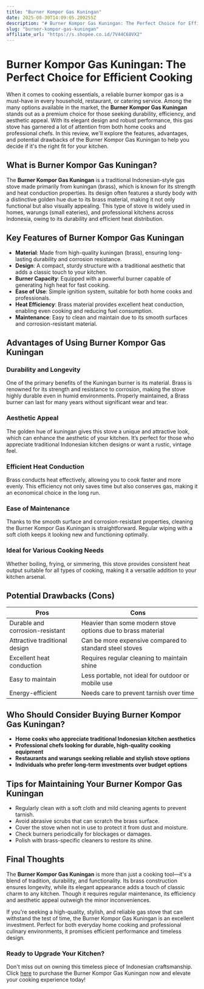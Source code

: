 ```yaml
---
title: "Burner Kompor Gas Kuningan"
date: 2025-08-30T14:09:05.200255Z
description: "# Burner Kompor Gas Kuningan: The Perfect Choice for Efficient Cooking..."
slug: "burner-kompor-gas-kuningan"
affiliate_url: "https://s.shopee.co.id/7V44C68VX2"
---
```

# Burner Kompor Gas Kuningan: The Perfect Choice for Efficient Cooking

When it comes to cooking essentials, a reliable burner kompor gas is a must-have in every household, restaurant, or catering service. Among the many options available in the market, the **Burner Kompor Gas Kuningan** stands out as a premium choice for those seeking durability, efficiency, and aesthetic appeal. With its elegant design and robust performance, this gas stove has garnered a lot of attention from both home cooks and professional chefs. In this review, we'll explore the features, advantages, and potential drawbacks of the Burner Kompor Gas Kuningan to help you decide if it's the right fit for your kitchen.

## What is Burner Kompor Gas Kuningan?

The **Burner Kompor Gas Kuningan** is a traditional Indonesian-style gas stove made primarily from kuningan (brass), which is known for its strength and heat conduction properties. Its design often features a sturdy body with a distinctive golden hue due to its brass material, making it not only functional but also visually appealing. This type of stove is widely used in homes, warungs (small eateries), and professional kitchens across Indonesia, owing to its durability and efficient heat distribution.

## Key Features of Burner Kompor Gas Kuningan

- **Material**: Made from high-quality kuningan (brass), ensuring long-lasting durability and corrosion resistance.
- **Design**: A compact, sturdy structure with a traditional aesthetic that adds a classic touch to your kitchen.
- **Burner Capacity**: Equipped with a powerful burner capable of generating high heat for fast cooking.
- **Ease of Use**: Simple ignition system, suitable for both home cooks and professionals.
- **Heat Efficiency**: Brass material provides excellent heat conduction, enabling even cooking and reducing fuel consumption.
- **Maintenance**: Easy to clean and maintain due to its smooth surfaces and corrosion-resistant material.

## Advantages of Using Burner Kompor Gas Kuningan

### Durability and Longevity

One of the primary benefits of the Kuningan burner is its material. Brass is renowned for its strength and resistance to corrosion, making the stove highly durable even in humid environments. Properly maintained, a Brass burner can last for many years without significant wear and tear.

### Aesthetic Appeal

The golden hue of kuningan gives this stove a unique and attractive look, which can enhance the aesthetic of your kitchen. It’s perfect for those who appreciate traditional Indonesian kitchen designs or want a rustic, vintage feel.

### Efficient Heat Conduction

Brass conducts heat effectively, allowing you to cook faster and more evenly. This efficiency not only saves time but also conserves gas, making it an economical choice in the long run.

### Ease of Maintenance

Thanks to the smooth surface and corrosion-resistant properties, cleaning the Burner Kompor Gas Kuningan is straightforward. Regular wiping with a soft cloth keeps it looking new and functioning optimally.

### Ideal for Various Cooking Needs

Whether boiling, frying, or simmering, this stove provides consistent heat output suitable for all types of cooking, making it a versatile addition to your kitchen arsenal.

## Potential Drawbacks (Cons)

| Pros | Cons |
| --- | --- |
| Durable and corrosion-resistant | Heavier than some modern stove options due to brass material |
| Attractive traditional design | Can be more expensive compared to standard steel stoves |
| Excellent heat conduction | Requires regular cleaning to maintain shine |
| Easy to maintain | Less portable, not ideal for outdoor or mobile use |
| Energy-efficient | Needs care to prevent tarnish over time |

## Who Should Consider Buying Burner Kompor Gas Kuningan?

- **Home cooks who appreciate traditional Indonesian kitchen aesthetics**  
- **Professional chefs looking for durable, high-quality cooking equipment**  
- **Restaurants and warungs seeking reliable and stylish stove options**  
- **Individuals who prefer long-term investments over budget options**  

## Tips for Maintaining Your Burner Kompor Gas Kuningan

- Regularly clean with a soft cloth and mild cleaning agents to prevent tarnish.
- Avoid abrasive scrubs that can scratch the brass surface.
- Cover the stove when not in use to protect it from dust and moisture.
- Check burners periodically for blockages or damages.
- Polish with brass-specific cleaners to restore its shine.

## Final Thoughts

The **Burner Kompor Gas Kuningan** is more than just a cooking tool—it's a blend of tradition, durability, and functionality. Its brass construction ensures longevity, while its elegant appearance adds a touch of classic charm to any kitchen. Though it requires regular maintenance, its efficiency and aesthetic appeal outweigh the minor inconveniences.

If you're seeking a high-quality, stylish, and reliable gas stove that can withstand the test of time, the Burner Kompor Gas Kuningan is an excellent investment. Perfect for both everyday home cooking and professional culinary environments, it promises efficient performance and timeless design.

### Ready to Upgrade Your Kitchen?

Don't miss out on owning this timeless piece of Indonesian craftsmanship. Click [here](https://s.shopee.co.id/7V44C68VX2) to purchase the Burner Kompor Gas Kuningan now and elevate your cooking experience today!